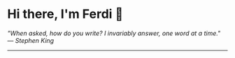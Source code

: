 <h1>Hi there, I'm Ferdi 👋</h1>

<p><em>
  "When asked, how do you write? I invariably answer, one word at a time." — Stephen King
</em></p>

---
